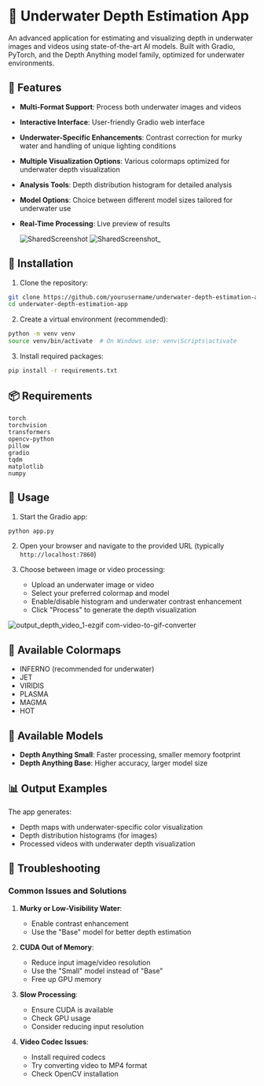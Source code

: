 # 🎯 Underwater Depth Estimation App

An advanced application for estimating and visualizing depth in underwater images and videos using state-of-the-art AI models. Built with Gradio, PyTorch, and the Depth Anything model family, optimized for underwater environments.

## 🌟 Features

- **Multi-Format Support**: Process both underwater images and videos
- **Interactive Interface**: User-friendly Gradio web interface
- **Underwater-Specific Enhancements**: Contrast correction for murky water and handling of unique lighting conditions
- **Multiple Visualization Options**: Various colormaps optimized for underwater depth visualization
- **Analysis Tools**: Depth distribution histogram for detailed analysis
- **Model Options**: Choice between different model sizes tailored for underwater use
- **Real-Time Processing**: Live preview of results

  ![SharedScreenshot](https://github.com/user-attachments/assets/401a1865-0348-4686-9835-8fcd7308e1ac)
  ![SharedScreenshot_](https://github.com/user-attachments/assets/56599d00-91bc-4adb-b8c5-9c79e10c1030)



## 🔧 Installation

1. Clone the repository:
```bash
git clone https://github.com/yourusername/underwater-depth-estimation-app.git
cd underwater-depth-estimation-app
```

2. Create a virtual environment (recommended):
```bash
python -m venv venv
source venv/bin/activate  # On Windows use: venv\Scripts\activate
```

3. Install required packages:
```bash
pip install -r requirements.txt
```

## 📦 Requirements

```plaintext
torch
torchvision
transformers
opencv-python
pillow
gradio
tqdm
matplotlib
numpy
```  

## 🚀 Usage

1. Start the Gradio app:
```bash
python app.py
```

2. Open your browser and navigate to the provided URL (typically `http://localhost:7860`)

3. Choose between image or video processing:
   - Upload an underwater image or video
   - Select your preferred colormap and model
   - Enable/disable histogram and underwater contrast enhancement
   - Click "Process" to generate the depth visualization

     
![output_depth_video_1-ezgif com-video-to-gif-converter](https://github.com/user-attachments/assets/6991658d-b7b6-40a8-a104-8e1eaec3c817) 


## 🎨 Available Colormaps

- INFERNO (recommended for underwater)
- JET
- VIRIDIS
- PLASMA
- MAGMA
- HOT

## 🤖 Available Models

- **Depth Anything Small**: Faster processing, smaller memory footprint
- **Depth Anything Base**: Higher accuracy, larger model size

## 📊 Output Examples

The app generates:
- Depth maps with underwater-specific color visualization
- Depth distribution histograms (for images)
- Processed videos with underwater depth visualization

## 🔧 Troubleshooting

### Common Issues and Solutions

1. **Murky or Low-Visibility Water**:
   - Enable contrast enhancement
   - Use the "Base" model for better depth estimation

2. **CUDA Out of Memory**:
   - Reduce input image/video resolution
   - Use the "Small" model instead of "Base"
   - Free up GPU memory

3. **Slow Processing**:
   - Ensure CUDA is available
   - Check GPU usage
   - Consider reducing input resolution

4. **Video Codec Issues**:
   - Install required codecs
   - Try converting video to MP4 format
   - Check OpenCV installation


